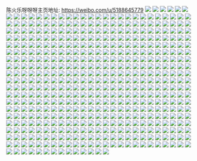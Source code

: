 陈火乐呀呀呀主页地址: https://weibo.com/u/5188645779 
![](https://wx4.sinaimg.cn/mw2000/005F91N9gy1h96mplpzukj32c0340u0z.jpg) 
![](https://wx4.sinaimg.cn/mw2000/005F91N9gy1h96mq8izw6j32c0340qv7.jpg) 
![](https://wx4.sinaimg.cn/mw2000/005F91N9gy1h96mpudr95j31uy2qex6p.jpg) 
![](https://wx4.sinaimg.cn/mw2000/005F91N9gy1h96mqd2g68j32b02w9b2a.jpg) 
![](https://wx4.sinaimg.cn/mw2000/005F91N9gy1h96mp8i4c7j32c035u4qr.jpg) 
![](https://wx4.sinaimg.cn/mw2000/005F91N9gy1h96mq42c6rj32c03407wk.jpg) 
![](https://wx4.sinaimg.cn/mw2000/005F91N9gy1h96mpsgnzuj324633nqv6.jpg) 
![](https://wx4.sinaimg.cn/mw2000/005F91N9gy1h96mq0dfoxj32c03401kz.jpg) 
![](https://wx4.sinaimg.cn/mw2000/005F91N9gy1h96mpgpcqcj32c0340x6r.jpg) 
![](https://wx4.sinaimg.cn/mw2000/005F91N9gy1h8gg0vdrh5j32c0340b2b.jpg) 
![](https://wx4.sinaimg.cn/mw2000/005F91N9gy1h8gg160c5ej324p2utx6q.jpg) 
![](https://wx4.sinaimg.cn/mw2000/005F91N9gy1h8gg0qn3ldj327m319e82.jpg) 
![](https://wx4.sinaimg.cn/mw2000/005F91N9gy1h8gg101q8vj328r30px6q.jpg) 
![](https://wx4.sinaimg.cn/mw2000/005F91N9gy1h83t6otmgcj335s35s4qt.jpg) 
![](https://wx4.sinaimg.cn/mw2000/005F91N9gy1h83t7d395uj32c0340kjp.jpg) 
![](https://wx4.sinaimg.cn/mw2000/005F91N9gy1h83t73jebuj32c03621l0.jpg) 
![](https://wx4.sinaimg.cn/mw2000/005F91N9gy1h83t68q6msj32c0340u12.jpg) 
![](https://wx4.sinaimg.cn/mw2000/005F91N9gy1h83t6vv2dcj32c0340u0y.jpg) 
![](https://wx4.sinaimg.cn/mw2000/005F91N9gy1h83t5zloemj32c0340b2b.jpg) 
![](https://wx4.sinaimg.cn/mw2000/005F91N9gy1h83t78uzyuj32c035ehdv.jpg) 
![](https://wx4.sinaimg.cn/mw2000/005F91N9gy1h83t64b5dmj32c0340u11.jpg) 
![](https://wx4.sinaimg.cn/mw2000/005F91N9gy1h83t6gyyg3j335s35sb2c.jpg) 
![](https://wx4.sinaimg.cn/mw2000/005F91N9gy1h83t7j0rhtj32c0340b2b.jpg) 
![](https://wx4.sinaimg.cn/mw2000/005F91N9gy1h83t7qbprlj32c035u4qs.jpg) 
![](https://wx4.sinaimg.cn/mw2000/005F91N9gy1h83t7xjzdlj328w2zv1kz.jpg) 
![](https://wx4.sinaimg.cn/mw2000/005F91N9gy1h71odp7g3mj32c0340qv8.jpg) 
![](https://wx4.sinaimg.cn/mw2000/005F91N9gy1h71oavo94kj31i624wb29.jpg) 
![](https://wx4.sinaimg.cn/mw2000/005F91N9gy1h71obabgbcj32c0340qv9.jpg) 
![](https://wx4.sinaimg.cn/mw2000/005F91N9gy1h71ob2zbn8j32c0340kjo.jpg) 
![](https://wx4.sinaimg.cn/mw2000/005F91N9gy1h71odsx5gjj32c0340nph.jpg) 
![](https://wx4.sinaimg.cn/mw2000/005F91N9gy1h71odviq1tj31mr2iv7wi.jpg) 
![](https://wx4.sinaimg.cn/mw2000/005F91N9gy1h6shd9n82zj323h2s94qq.jpg) 
![](https://wx4.sinaimg.cn/mw2000/005F91N9gy1h6shdgcoipj32c0340x6r.jpg) 
![](https://wx4.sinaimg.cn/mw2000/005F91N9gy1h6shd7flkqj32142p7e82.jpg) 
![](https://wx4.sinaimg.cn/mw2000/005F91N9gy1h6shfvryxuj32c03407wh.jpg) 
![](https://wx4.sinaimg.cn/mw2000/005F91N9gy1h6shdas8mtj32562rpx6p.jpg) 
![](https://wx4.sinaimg.cn/mw2000/005F91N9gy1h6shlytyoaj32c0340hdw.jpg) 
![](https://wx4.sinaimg.cn/mw2000/005F91N9gy1h6shddgq2ij32c03404qq.jpg) 
![](https://wx4.sinaimg.cn/mw2000/005F91N9gy1h6shllwnqbj32c0340kjm.jpg) 
![](https://wx4.sinaimg.cn/mw2000/005F91N9gy1h6shfu56puj32562w11ky.jpg) 
![](https://wx4.sinaimg.cn/mw2000/005F91N9gy1h6shfs8wm9j32c03407wk.jpg) 
![](https://wx4.sinaimg.cn/mw2000/005F91N9gy1h6shm478afj32c03407i5.jpg) 
![](https://wx4.sinaimg.cn/mw2000/005F91N9gy1h6lk85fksdj31uh2s2e83.jpg) 
![](https://wx4.sinaimg.cn/mw2000/005F91N9gy1h6lk81c5gvj31ws2v3b2b.jpg) 
![](https://wx4.sinaimg.cn/mw2000/005F91N9gy1h6dcpyk8g8j32012zy7f7.jpg) 
![](https://wx4.sinaimg.cn/mw2000/005F91N9gy1h6dcqooxvcj32c03401kx.jpg) 
![](https://wx4.sinaimg.cn/mw2000/005F91N9gy1h6dcqh0lx8j320d340tl7.jpg) 
![](https://wx4.sinaimg.cn/mw2000/005F91N9gy1h6dcqvts9wj32c0340b0b.jpg) 
![](https://wx4.sinaimg.cn/mw2000/005F91N9gy1h6dcq2dg2ij322o340gx6.jpg) 
![](https://wx4.sinaimg.cn/mw2000/005F91N9gy1h6dcqs3qp7j32c0340kdp.jpg) 
![](https://wx4.sinaimg.cn/mw2000/005F91N9gy1h6dcqz40c8j3211340x6q.jpg) 
![](https://wx4.sinaimg.cn/mw2000/005F91N9gy1h6dcpulyqdj32c0340tz1.jpg) 
![](https://wx4.sinaimg.cn/mw2000/005F91N9gy1h6dcq9cykij322o340195.jpg) 
![](https://wx4.sinaimg.cn/mw2000/005F91N9gy1h6dcq5x41zj32x922okjn.jpg) 
![](https://wx4.sinaimg.cn/mw2000/005F91N9gy1h6dcqcu7jcj322o340n7b.jpg) 
![](https://wx4.sinaimg.cn/mw2000/005F91N9gy1h6dcql0x9gj322o3404qs.jpg) 
![](https://wx4.sinaimg.cn/mw2000/005F91N9gy1h5rg5y9wq2j32c03404qs.jpg) 
![](https://wx4.sinaimg.cn/mw2000/005F91N9gy1h5rg6j5tgnj32c03407wi.jpg) 
![](https://wx4.sinaimg.cn/mw2000/005F91N9gy1h5rg6epallj32432x3npg.jpg) 
![](https://wx4.sinaimg.cn/mw2000/005F91N9gy1h5rg6h1003j32c0340e83.jpg) 
![](https://wx4.sinaimg.cn/mw2000/005F91N9gy1h5rg641c0jj329y35s1l1.jpg) 
![](https://wx4.sinaimg.cn/mw2000/005F91N9gy1h5rg5zzt65j30sg2494qp.jpg) 
![](https://wx4.sinaimg.cn/mw2000/005F91N9gy1h5rg5u63oej323t2yob2b.jpg) 
![](https://wx4.sinaimg.cn/mw2000/005F91N9gy1h5rg6ldwxoj32c0340kjn.jpg) 
![](https://wx4.sinaimg.cn/mw2000/005F91N9gy1h5rg6atupxj32c035m7wl.jpg) 
![](https://wx4.sinaimg.cn/mw2000/005F91N9gy1h5hpvcya08j32c0340npg.jpg) 
![](https://wx4.sinaimg.cn/mw2000/005F91N9gy1h5hptg9o3qj30sg27o4qq.jpg) 
![](https://wx4.sinaimg.cn/mw2000/005F91N9gy1h5hpufjs3cj324h2ybb2d.jpg) 
![](https://wx4.sinaimg.cn/mw2000/005F91N9gy1h5hptqzlgwj323h2skhdw.jpg) 
![](https://wx4.sinaimg.cn/mw2000/005F91N9gy1h5hpupbtyaj325330xnpf.jpg) 
![](https://wx4.sinaimg.cn/mw2000/005F91N9gy1h5hpu2bk8oj322y2xv4qt.jpg) 
![](https://wx4.sinaimg.cn/mw2000/005F91N9gy1h5hpu59po7j314p1mfkjl.jpg) 
![](https://wx4.sinaimg.cn/mw2000/005F91N9gy1h5hpv51gorj32c03401l2.jpg) 
![](https://wx4.sinaimg.cn/mw2000/005F91N9gy1h5hpt8svnjj30sg27hu0x.jpg) 
![](https://wx4.sinaimg.cn/mw2000/005F91N9gy1h5dozcn8v4j30sg35sx6p.jpg) 
![](https://wx4.sinaimg.cn/mw2000/005F91N9gy1h5doza90wrj32643401l0.jpg) 
![](https://wx4.sinaimg.cn/mw2000/005F91N9gy1h5dozg050aj31s035sx6r.jpg) 
![](https://wx4.sinaimg.cn/mw2000/005F91N9gy1h5dozwvuy8j32a0340kjn.jpg) 
![](https://wx4.sinaimg.cn/mw2000/005F91N9gy1h5doz7uzitj32c0340b2b.jpg) 
![](https://wx4.sinaimg.cn/mw2000/005F91N9gy1h5dozs8d3bj31yr3234qr.jpg) 
![](https://wx4.sinaimg.cn/mw2000/005F91N9gy1h5dozk5walj31s035shdw.jpg) 
![](https://wx4.sinaimg.cn/mw2000/005F91N9gy1h5dozuu7wsj31vj2tm4qr.jpg) 
![](https://wx4.sinaimg.cn/mw2000/005F91N9gy1h5dozo6mryj31s035s7wj.jpg) 
![](https://wx4.sinaimg.cn/mw2000/005F91N9gy1h56mmrc7e8j32c03407wj.jpg) 
![](https://wx4.sinaimg.cn/mw2000/005F91N9gy1h56mn9o3r8j32c031ukjm.jpg) 
![](https://wx4.sinaimg.cn/mw2000/005F91N9gy1h56mlx21usj32162qa7wi.jpg) 
![](https://wx4.sinaimg.cn/mw2000/005F91N9gy1h56mnhvaxnj32583407wj.jpg) 
![](https://wx4.sinaimg.cn/mw2000/005F91N9gy1h4fzjpotd3j31o02fr4qr.jpg) 
![](https://wx4.sinaimg.cn/mw2000/005F91N9gy1h4fzjzyzxxj32c02c07wj.jpg) 
![](https://wx4.sinaimg.cn/mw2000/005F91N9gy1h4fzjrhr29j31k72iz1kz.jpg) 
![](https://wx4.sinaimg.cn/mw2000/005F91N9gy1h4fzjsv810j31lf2gv1kz.jpg) 
![](https://wx4.sinaimg.cn/mw2000/005F91N9gy1h4ac7izq7yj31zp2yo1kz.jpg) 
![](https://wx4.sinaimg.cn/mw2000/005F91N9gy1h4ac7cgjcwj31us2zm1kz.jpg) 
![](https://wx4.sinaimg.cn/mw2000/005F91N9gy1h440ptrfc8j32c0340hdu.jpg) 
![](https://wx4.sinaimg.cn/mw2000/005F91N9gy1h440prarl2j32c0340u0y.jpg) 
![](https://wx4.sinaimg.cn/mw2000/005F91N9gy1h440pysa0fj32c0340b2a.jpg) 
![](https://wx4.sinaimg.cn/mw2000/005F91N9gy1h440pvn3j2j32c0340hdu.jpg) 
![](https://wx4.sinaimg.cn/mw2000/005F91N9gy1h3rtixcqy2j32c0340npe.jpg) 
![](https://wx4.sinaimg.cn/mw2000/005F91N9gy1h3sif3tjm5j32ag340x6r.jpg) 
![](https://wx4.sinaimg.cn/mw2000/005F91N9gy1h3sif7g9nqj328729aqv5.jpg) 
![](https://wx4.sinaimg.cn/mw2000/005F91N9gy1h3sifqpuzsj32c03407wj.jpg) 
![](https://wx4.sinaimg.cn/mw2000/005F91N9gy1h3sieokwqij32c03404qr.jpg) 
![](https://wx4.sinaimg.cn/mw2000/005F91N9gy1h3sig0g8a3j32c03404qq.jpg) 
![](https://wx4.sinaimg.cn/mw2000/005F91N9gy1h3sig7h7rsj32c0340e82.jpg) 
![](https://wx4.sinaimg.cn/mw2000/005F91N9gy1h3rtf0mabmj32a3340b2c.jpg) 
![](https://wx4.sinaimg.cn/mw2000/005F91N9gy1h3rthzj754j32c0340u0y.jpg) 
![](https://wx4.sinaimg.cn/mw2000/005F91N9gy1h3966tl9rqj32bb340npf.jpg) 
![](https://wx4.sinaimg.cn/mw2000/005F91N9gy1h3966m9jfwj32c0352npf.jpg) 
![](https://wx4.sinaimg.cn/mw2000/005F91N9gy1h3966ikb52j322w31ox6r.jpg) 
![](https://wx4.sinaimg.cn/mw2000/005F91N9gy1h3966ykxyrj32c0340kjp.jpg) 
![](https://wx4.sinaimg.cn/mw2000/005F91N9gy1h3966phmggj322m2vd4qr.jpg) 
![](https://wx4.sinaimg.cn/mw2000/005F91N9gy1h39672kg60j31rb2g5u0z.jpg) 
![](https://wx4.sinaimg.cn/mw2000/005F91N9ly1h2f6v6lc8ij30yi0qr77d.jpg) 
![](https://wx4.sinaimg.cn/mw2000/005F91N9ly1h2f6v6zolej30yi0t4n0p.jpg) 
![](https://wx4.sinaimg.cn/mw2000/005F91N9ly1h2f6v6ajtzj32c03401ky.jpg) 
![](https://wx4.sinaimg.cn/mw2000/005F91N9ly1h2f6v7y2lgj32c0340npe.jpg) 
![](https://wx4.sinaimg.cn/mw2000/005F91N9ly1h248esx6jxj31sc2ds4qq.jpg) 
![](https://wx4.sinaimg.cn/mw2000/005F91N9ly1h248er9h3oj30sg16o1ar.jpg) 
![](https://wx4.sinaimg.cn/mw2000/005F91N9ly1h248etuadcj31sc2dse82.jpg) 
![](https://wx4.sinaimg.cn/mw2000/005F91N9ly1h248erzlb0j31sc2ds4qq.jpg) 
![](https://wx4.sinaimg.cn/mw2000/005F91N9ly1h1qurpfd0lj30yi1fhdob.jpg) 
![](https://wx4.sinaimg.cn/mw2000/005F91N9ly1h1qurqbnedj30yh1fbdo2.jpg) 
![](https://wx4.sinaimg.cn/mw2000/005F91N9ly1h1qurq21lwj30yi1fagtt.jpg) 
![](https://wx4.sinaimg.cn/mw2000/005F91N9ly1h1qurppmxcj30yh1fgdo7.jpg) 
![](https://wx4.sinaimg.cn/mw2000/005F91N9ly1h18748dxs0j32c0340x6q.jpg) 
![](https://wx4.sinaimg.cn/mw2000/005F91N9ly1h18746z6rkj32a2340u0y.jpg) 
![](https://wx4.sinaimg.cn/mw2000/005F91N9ly1h18749azbcj31y12q47wi.jpg) 
![](https://wx4.sinaimg.cn/mw2000/005F91N9ly1h18745f3nnj32c0340qv8.jpg) 
![](https://wx4.sinaimg.cn/mw2000/005F91N9ly1h12m2b270lj32c0340e83.jpg) 
![](https://wx4.sinaimg.cn/mw2000/005F91N9ly1h12m2coimyj32c0340npf.jpg) 
![](https://wx4.sinaimg.cn/mw2000/005F91N9ly1h0zoxxhwwtj31lw28nqv5.jpg) 
![](https://wx4.sinaimg.cn/mw2000/005F91N9ly1h0zoxt9309j31kb28whdt.jpg) 
![](https://wx4.sinaimg.cn/mw2000/005F91N9ly1h0zoxuqn2xj328k2yikjm.jpg) 
![](https://wx4.sinaimg.cn/mw2000/005F91N9ly1h0zoxwqnmuj32c0340hdu.jpg) 
![](https://wx4.sinaimg.cn/mw2000/005F91N9ly1h0tc8b5u3fj32c0340npe.jpg) 
![](https://wx4.sinaimg.cn/mw2000/005F91N9ly1h0tc8dm8qvj32c02tj1ky.jpg) 
![](https://wx4.sinaimg.cn/mw2000/005F91N9ly1h0tc8cfdc6j32c0340kjm.jpg) 
![](https://wx4.sinaimg.cn/mw2000/005F91N9ly1h0tc8eszv6j323z2zg7wj.jpg) 
![](https://wx4.sinaimg.cn/mw2000/005F91N9ly1h0lb2nu7oij323m25be82.jpg) 
![](https://wx4.sinaimg.cn/mw2000/005F91N9ly1h0lb2mr84nj31zm25z7wi.jpg) 
![](https://wx4.sinaimg.cn/mw2000/005F91N9ly1h0lb2q0gdoj31tm1u8hdt.jpg) 
![](https://wx4.sinaimg.cn/mw2000/005F91N9ly1h0lb2l8as0j31tu1uvkjl.jpg) 
![](https://wx4.sinaimg.cn/mw2000/005F91N9ly1h0lb2jrc8vj320c265u0x.jpg) 
![](https://wx4.sinaimg.cn/mw2000/005F91N9ly1h0lb2ozpkdj322425kb2a.jpg) 
![](https://wx4.sinaimg.cn/mw2000/005F91N9ly1h0av9igmikj31ph2w5e82.jpg) 
![](https://wx4.sinaimg.cn/mw2000/005F91N9ly1h0av9pxs67j325j33zx6q.jpg) 
![](https://wx4.sinaimg.cn/mw2000/005F91N9ly1h0av9hfw0nj31lb2toqv6.jpg) 
![](https://wx4.sinaimg.cn/mw2000/005F91N9ly1h0av9sma7tj32c03407wi.jpg) 
![](https://wx4.sinaimg.cn/mw2000/005F91N9ly1h0av9m53o2j326a33zu0y.jpg) 
![](https://wx4.sinaimg.cn/mw2000/005F91N9ly1h0av9r3tutj32c0340x6p.jpg) 
![](https://wx4.sinaimg.cn/mw2000/005F91N9ly1h0av9ytmjpj328i30wnpi.jpg) 
![](https://wx4.sinaimg.cn/mw2000/005F91N9ly1h0ava5hhcmj31xy2vtb2d.jpg) 
![](https://wx4.sinaimg.cn/mw2000/005F91N9ly1h0ava0g8v8j32c02c0b2a.jpg) 
![](https://wx4.sinaimg.cn/mw2000/005F91N9ly1h07fe1jbg6j32c0340hdy.jpg) 
![](https://wx4.sinaimg.cn/mw2000/005F91N9ly1h07fe31zslj326332o1kz.jpg) 
![](https://wx4.sinaimg.cn/mw2000/005F91N9ly1h07fdq5p96j325e2w2e85.jpg) 
![](https://wx4.sinaimg.cn/mw2000/005F91N9ly1h07fegj49vj32c0340hdx.jpg) 
![](https://wx4.sinaimg.cn/mw2000/005F91N9ly1h07fdv62v9j31xa2kju10.jpg) 
![](https://wx4.sinaimg.cn/mw2000/005F91N9ly1h07fe9sgutj32b83404qt.jpg) 
![](https://wx4.sinaimg.cn/mw2000/005F91N9ly1h07fepl4luj32c032u1l3.jpg) 
![](https://wx4.sinaimg.cn/mw2000/005F91N9ly1h07fej2diwj31sc2g4x6q.jpg) 
![](https://wx4.sinaimg.cn/mw2000/005F91N9ly1h07fe4fvanj30wu1dcb29.jpg) 
![](https://wx4.sinaimg.cn/mw2000/005F91N9ly1h00jlcrr90j31ms2b5e83.jpg) 
![](https://wx4.sinaimg.cn/mw2000/005F91N9ly1h00jlhnfrmj326e2raqv6.jpg) 
![](https://wx4.sinaimg.cn/mw2000/005F91N9ly1h00jlk7mfyj31zn2ra1kz.jpg) 
![](https://wx4.sinaimg.cn/mw2000/005F91N9ly1h00jlmngvfj30qo1vogxo.jpg) 
![](https://wx4.sinaimg.cn/mw2000/005F91N9ly1gzr8ahibhaj3285340qv8.jpg) 
![](https://wx4.sinaimg.cn/mw2000/005F91N9ly1gzr8anyp3tj327d33zhdy.jpg) 
![](https://wx4.sinaimg.cn/mw2000/005F91N9ly1gzr8aecl5yj32c0340e84.jpg) 
![](https://wx4.sinaimg.cn/mw2000/005F91N9ly1gzr8ak3v7vj32c0340b2c.jpg) 
![](https://wx4.sinaimg.cn/mw2000/005F91N9gy1gz8q7d8uqfj327a33zx6r.jpg) 
![](https://wx4.sinaimg.cn/mw2000/005F91N9gy1gz8q7mla5jj31wu2tmkjn.jpg) 
![](https://wx4.sinaimg.cn/mw2000/005F91N9gy1gz8q7fsitqj31kd2az4qq.jpg) 
![](https://wx4.sinaimg.cn/mw2000/005F91N9gy1gz8q7i5uudj31tt2rab2b.jpg) 
![](https://wx4.sinaimg.cn/mw2000/005F91N9gy1gz8q7p93bbj320b2sahdv.jpg) 
![](https://wx4.sinaimg.cn/mw2000/005F91N9gy1gz8q7kh7szj31v32ob4qr.jpg) 
![](https://wx4.sinaimg.cn/mw2000/005F91N9gy1gz43bawikwj33402c0b2a.jpg) 
![](https://wx4.sinaimg.cn/mw2000/005F91N9gy1gz43bcvlkpj33402c0b2a.jpg) 
![](https://wx4.sinaimg.cn/mw2000/005F91N9gy1gz43b9vbsej33402c07wi.jpg) 
![](https://wx4.sinaimg.cn/mw2000/005F91N9gy1gyzkmf3nbuj326p2vwu0z.jpg) 
![](https://wx4.sinaimg.cn/mw2000/005F91N9gy1gyzkmshn4gj324g2y57wk.jpg) 
![](https://wx4.sinaimg.cn/mw2000/005F91N9gy1gyzkmb9nwlj323d2rsnpf.jpg) 
![](https://wx4.sinaimg.cn/mw2000/005F91N9gy1gyzkml71dpj32442whu0z.jpg) 
![](https://wx4.sinaimg.cn/mw2000/005F91N9gy1gyzkmd2ttvj32482o3e83.jpg) 
![](https://wx4.sinaimg.cn/mw2000/005F91N9gy1gyzkmoo1dxj325u2u6x6r.jpg) 
![](https://wx4.sinaimg.cn/mw2000/005F91N9gy1gyzkmi59zrj329p2z2b2c.jpg) 
![](https://wx4.sinaimg.cn/mw2000/005F91N9gy1gyzkmxfo09j32512waqv7.jpg) 
![](https://wx4.sinaimg.cn/mw2000/005F91N9gy1gyvuiv2fq8j32c0340kjm.jpg) 
![](https://wx4.sinaimg.cn/mw2000/005F91N9gy1gyvuiyad9oj32au33z4qr.jpg) 
![](https://wx4.sinaimg.cn/mw2000/005F91N9gy1gyvuj49m33j32c0340u0z.jpg) 
![](https://wx4.sinaimg.cn/mw2000/005F91N9gy1gyvuj15nl8j32c0340x6r.jpg) 
![](https://wx4.sinaimg.cn/mw2000/005F91N9gy1gysgdysy3xj32c03401ky.jpg) 
![](https://wx4.sinaimg.cn/mw2000/005F91N9gy1gysge0vzsqj32c03401ky.jpg) 
![](https://wx4.sinaimg.cn/mw2000/005F91N9gy1gysgdzwtyij326t340x6p.jpg) 
![](https://wx4.sinaimg.cn/mw2000/005F91N9gy1gyqsua2j8wj32c03407wo.jpg) 
![](https://wx4.sinaimg.cn/mw2000/005F91N9gy1gyqsuomle8j32c0340qvb.jpg) 
![](https://wx4.sinaimg.cn/mw2000/005F91N9gy1gyqsujn08xj32c03404qv.jpg) 
![](https://wx4.sinaimg.cn/mw2000/005F91N9gy1gyqsusr4u3j32c0340u11.jpg) 
![](https://wx4.sinaimg.cn/mw2000/005F91N9gy1gyqstz86v0j32c0340npk.jpg) 
![](https://wx4.sinaimg.cn/mw2000/005F91N9gy1gyqsue7bpwj32c0340u12.jpg) 
![](https://wx4.sinaimg.cn/mw2000/005F91N9gy1gyqsu4ow91j32c0340b2e.jpg) 
![](https://wx4.sinaimg.cn/mw2000/005F91N9gy1gyqsux7sjfj32c0340u12.jpg) 
![](https://wx4.sinaimg.cn/mw2000/005F91N9gy1gyqsv3bebij32c0340x6r.jpg) 
![](https://wx4.sinaimg.cn/mw2000/005F91N9ly1gyouhzi2cuj32c0340x6q.jpg) 
![](https://wx4.sinaimg.cn/mw2000/005F91N9ly1gyouhx2cr6j33402c0x6q.jpg) 
![](https://wx4.sinaimg.cn/mw2000/005F91N9ly1gyoui1mpmqj32c0340kjm.jpg) 
![](https://wx4.sinaimg.cn/mw2000/005F91N9ly1gyi92cnqb3j32c02c07wi.jpg) 
![](https://wx4.sinaimg.cn/mw2000/005F91N9ly1gyi92atc40j32c0340npf.jpg) 
![](https://wx4.sinaimg.cn/mw2000/005F91N9ly1gyi92h36ejj32c0340kjm.jpg) 
![](https://wx4.sinaimg.cn/mw2000/005F91N9ly1gyi92ebu5nj32c03401ky.jpg) 
![](https://wx4.sinaimg.cn/mw2000/005F91N9ly1gycao3j7gbj32c0340hdw.jpg) 
![](https://wx4.sinaimg.cn/mw2000/005F91N9ly1gycansob8jj329f340hdv.jpg) 
![](https://wx4.sinaimg.cn/mw2000/005F91N9ly1gycao1afkmj32c0340hdx.jpg) 
![](https://wx4.sinaimg.cn/mw2000/005F91N9ly1gycanv8374j32c0340u10.jpg) 
![](https://wx4.sinaimg.cn/mw2000/005F91N9ly1gycanocmvtj335s35se87.jpg) 
![](https://wx4.sinaimg.cn/mw2000/005F91N9ly1gycao6k0uhj327i31dkjo.jpg) 
![](https://wx4.sinaimg.cn/mw2000/005F91N9ly1gycaoddt5qj32c03401l1.jpg) 
![](https://wx4.sinaimg.cn/mw2000/005F91N9ly1gycankspvoj32ad2zihdv.jpg) 
![](https://wx4.sinaimg.cn/mw2000/005F91N9ly1gycanyg0cuj321231eqv9.jpg) 
![](https://wx4.sinaimg.cn/mw2000/005F91N9ly1gycaob33igj31z32lrhdw.jpg) 
![](https://wx4.sinaimg.cn/mw2000/005F91N9ly1gycao8s85sj326a33ye84.jpg) 
![](https://wx4.sinaimg.cn/mw2000/005F91N9ly1gy1xu7yq31j31611kr7wh.jpg) 
![](https://wx4.sinaimg.cn/mw2000/005F91N9ly1gy1xu50ti5j31691km4qp.jpg) 
![](https://wx4.sinaimg.cn/mw2000/005F91N9ly1gy1xu7jnfkj31681kob29.jpg) 
![](https://wx4.sinaimg.cn/mw2000/005F91N9ly1gy1xtzgvqyj31661kb7wh.jpg) 
![](https://wx4.sinaimg.cn/mw2000/005F91N9ly1gy09uqjnj2j32c0340b2c.jpg) 
![](https://wx4.sinaimg.cn/mw2000/005F91N9ly1gy09unhif6j32c03407wj.jpg) 
![](https://wx4.sinaimg.cn/mw2000/005F91N9ly1gy09vd1n9fj32c0340u0z.jpg) 
![](https://wx4.sinaimg.cn/mw2000/005F91N9ly1gy09vo00uyj32582yrqv8.jpg) 
![](https://wx4.sinaimg.cn/mw2000/005F91N9ly1gy09ujy8tvj32c0340hdv.jpg) 
![](https://wx4.sinaimg.cn/mw2000/005F91N9ly1gy09vqxy6jj32c032ue83.jpg) 
![](https://wx4.sinaimg.cn/mw2000/005F91N9ly1gy09vkq7ayj31qy2bx7wj.jpg) 
![](https://wx4.sinaimg.cn/mw2000/005F91N9ly1gy09via9ymj32c0340kjp.jpg) 
![](https://wx4.sinaimg.cn/mw2000/005F91N9ly1gy09uldvuxj32tc240qv6.jpg) 
![](https://wx4.sinaimg.cn/mw2000/005F91N9ly1gxp9o8dzq9j31sc2ds4qr.jpg) 
![](https://wx4.sinaimg.cn/mw2000/005F91N9ly1gxp9ofcfw2j31sc2ds7wj.jpg) 
![](https://wx4.sinaimg.cn/mw2000/005F91N9ly1gxp9ovsb9wj31sc2b0qv7.jpg) 
![](https://wx4.sinaimg.cn/mw2000/005F91N9ly1gxp9tg4rylj31sc2ds1l0.jpg) 
![](https://wx4.sinaimg.cn/mw2000/005F91N9ly1gxp9tkpnljj335s35skjs.jpg) 
![](https://wx4.sinaimg.cn/mw2000/005F91N9ly1gxp9qu2nulj31sc2dskjm.jpg) 
![](https://wx4.sinaimg.cn/mw2000/005F91N9ly1gxp9qnwmiyj31sc2dsx6q.jpg) 
![](https://wx4.sinaimg.cn/mw2000/005F91N9ly1gxp9tnarqij31s035s7wk.jpg) 
![](https://wx4.sinaimg.cn/mw2000/005F91N9ly1gxp9tqo9m4j31sc2dsnpf.jpg) 
![](https://wx4.sinaimg.cn/mw2000/005F91N9ly1gxfy7rjcccj32c0340npe.jpg) 
![](https://wx4.sinaimg.cn/mw2000/005F91N9ly1gxfy7j288dj32c03264qv.jpg) 
![](https://wx4.sinaimg.cn/mw2000/005F91N9ly1gxfy7qokk5j32c0340npe.jpg) 
![](https://wx4.sinaimg.cn/mw2000/005F91N9ly1gxfy7nr6c4j320d2sd4qu.jpg) 
![](https://wx4.sinaimg.cn/mw2000/005F91N9ly1gxfy7pdvlwj32c0340kjm.jpg) 
![](https://wx4.sinaimg.cn/mw2000/005F91N9ly1gxfy7gicmhj32852s0e85.jpg) 
![](https://wx4.sinaimg.cn/mw2000/005F91N9ly1gxfy7vvhnhj32c0340qv5.jpg) 
![](https://wx4.sinaimg.cn/mw2000/005F91N9ly1gxfy7yhjy0j31qh2lsb2d.jpg) 
![](https://wx4.sinaimg.cn/mw2000/005F91N9ly1gxfy7tz2vrj32c03401ky.jpg) 
![](https://wx4.sinaimg.cn/mw2000/005F91N9ly1gxewfigmlmj32c03401kz.jpg) 
![](https://wx4.sinaimg.cn/mw2000/005F91N9ly1gxewgchjraj32c0340qv8.jpg) 
![](https://wx4.sinaimg.cn/mw2000/005F91N9ly1gxewfkk3p8j32c03404qs.jpg) 
![](https://wx4.sinaimg.cn/mw2000/005F91N9ly1gxewgatoogj32c03407wk.jpg) 
![](https://wx4.sinaimg.cn/mw2000/005F91N9ly1gxewfoosp2j32c03404qs.jpg) 
![](https://wx4.sinaimg.cn/mw2000/005F91N9ly1gxewf3q4ynj32c03401l1.jpg) 
![](https://wx4.sinaimg.cn/mw2000/005F91N9ly1gxasuo8v7ij32c0340npg.jpg) 
![](https://wx4.sinaimg.cn/mw2000/005F91N9ly1gx7y7rjvfjj31tb2jxe84.jpg) 
![](https://wx4.sinaimg.cn/mw2000/005F91N9ly1gx7y7w0ud5j324u31r1l4.jpg) 
![](https://wx4.sinaimg.cn/mw2000/005F91N9ly1gx7y7tm09gj31x82qce86.jpg) 
![](https://wx4.sinaimg.cn/mw2000/005F91N9ly1gx7y7py4atj31ke2621kz.jpg) 
![](https://wx4.sinaimg.cn/mw2000/005F91N9ly1gwymk7cyxfj32c034mqv7.jpg) 
![](https://wx4.sinaimg.cn/mw2000/005F91N9ly1gwymk2sjj7j32c0340npj.jpg) 
![](https://wx4.sinaimg.cn/mw2000/005F91N9ly1gwymkedri2j32c0340npf.jpg) 
![](https://wx4.sinaimg.cn/mw2000/005F91N9ly1gwymkxncvzj31zu2v5qv6.jpg) 
![](https://wx4.sinaimg.cn/mw2000/005F91N9ly1gwymkjd4ojj329832lkjn.jpg) 
![](https://wx4.sinaimg.cn/mw2000/005F91N9ly1gwyml0nwefj328z28zqv6.jpg) 
![](https://wx4.sinaimg.cn/mw2000/005F91N9ly1gwo7wzujc6j31sc2dse83.jpg) 
![](https://wx4.sinaimg.cn/mw2000/005F91N9ly1gwo7wh9nboj31pb2dru0z.jpg) 
![](https://wx4.sinaimg.cn/mw2000/005F91N9ly1gwo7wlts5wj31sc2dsu0z.jpg) 
![](https://wx4.sinaimg.cn/mw2000/005F91N9ly1gwo7x44e85j31sc2dsu0y.jpg) 
![](https://wx4.sinaimg.cn/mw2000/005F91N9ly1gwo7x6zmenj31sc2dskjm.jpg) 
![](https://wx4.sinaimg.cn/mw2000/005F91N9ly1gwo7wwgn8aj31sc2ds1l0.jpg) 
![](https://wx4.sinaimg.cn/mw2000/005F91N9ly1gw52s51me7j30u0140n45.jpg) 
![](https://wx4.sinaimg.cn/mw2000/005F91N9ly1gw52s6b2zvj30u0140qbg.jpg) 
![](https://wx4.sinaimg.cn/mw2000/005F91N9ly1gw52s4apjpj31sc2ds7wi.jpg) 
![](https://wx4.sinaimg.cn/mw2000/005F91N9ly1gw2eocav3hj32c0340u10.jpg) 
![](https://wx4.sinaimg.cn/mw2000/005F91N9ly1gw2eoev0ojj31sc2dsnpd.jpg) 
![](https://wx4.sinaimg.cn/mw2000/005F91N9ly1gw2eo62yv3j32c0340b2d.jpg) 
![](https://wx4.sinaimg.cn/mw2000/005F91N9ly1gw2eo38inuj31sc2dshdu.jpg) 
![](https://wx4.sinaimg.cn/mw2000/005F91N9ly1gw2eo25xmij31sc2dshdv.jpg) 
![](https://wx4.sinaimg.cn/mw2000/005F91N9ly1gw2eofxundj31sc2dskjm.jpg) 
![](https://wx4.sinaimg.cn/mw2000/005F91N9ly1gw2eods7fqj32c02zq4qs.jpg) 
![](https://wx4.sinaimg.cn/mw2000/005F91N9ly1gw2eohrlw0j31sc2ds4qq.jpg) 
![](https://wx4.sinaimg.cn/mw2000/005F91N9ly1gw2eoiq429j31sc2dsnpe.jpg) 
![](https://wx4.sinaimg.cn/mw2000/005F91N9ly1gw2eoh3rjkj31sc2dshdu.jpg) 
![](https://wx4.sinaimg.cn/mw2000/005F91N9ly1gw2eokcd6uj31sc2dsqv6.jpg) 
![](https://wx4.sinaimg.cn/mw2000/005F91N9ly1gve11x5dz3j61uy2ne4qr02.jpg) 
![](https://wx4.sinaimg.cn/mw2000/005F91N9ly1gve11yu58wj6299294kjn02.jpg) 
![](https://wx4.sinaimg.cn/mw2000/005F91N9ly1gve11u5locj625e2r21kz02.jpg) 
![](https://wx4.sinaimg.cn/mw2000/005F91N9ly1gvdk8wxwbij6340340e8702.jpg) 
![](https://wx4.sinaimg.cn/mw2000/005F91N9ly1gvbpuwnuoaj62c0340e8102.jpg) 
![](https://wx4.sinaimg.cn/mw2000/005F91N9ly1gvbpuvhh07j62c03407wh02.jpg) 
![](https://wx4.sinaimg.cn/mw2000/005F91N9ly1gvbpuxhd4zj62c03407wh02.jpg) 
![](https://wx4.sinaimg.cn/mw2000/005F91N9ly1gv1bpuv4wnj62c0340u0z02.jpg) 
![](https://wx4.sinaimg.cn/mw2000/005F91N9ly1gv1bpnz34cj62c03401l002.jpg) 
![](https://wx4.sinaimg.cn/mw2000/005F91N9ly1guyfe10g95j62c02c0b2b02.jpg) 
![](https://wx4.sinaimg.cn/mw2000/005F91N9ly1gubhpnfyfqj61nq4nvx6r02.jpg) 
![](https://wx4.sinaimg.cn/mw2000/005F91N9ly1gubhpoi82rj61dx5ktx6r02.jpg) 
![](https://wx4.sinaimg.cn/mw2000/005F91N9ly1gubhpu8t6jj62c0340npg02.jpg) 
![](https://wx4.sinaimg.cn/mw2000/005F91N9ly1gubhpqu8llj61c95rr4qs02.jpg) 
![](https://wx4.sinaimg.cn/mw2000/005F91N9ly1gubhpps3n5j61d55o0kjn02.jpg) 
![](https://wx4.sinaimg.cn/mw2000/005F91N9ly1gubhple716j61pc4jg4qr02.jpg) 
![](https://wx4.sinaimg.cn/mw2000/005F91N9ly1gubhqh6llvj62c0340u1002.jpg) 
![](https://wx4.sinaimg.cn/mw2000/005F91N9ly1gubhprmhp6j63402byqv602.jpg) 
![](https://wx4.sinaimg.cn/mw2000/005F91N9ly1gubhpmf2n4j61y33z2qv702.jpg) 
![](https://wx4.sinaimg.cn/mw2000/005F91N9ly1gubhqfxoo5j61e35k7qv702.jpg) 
![](https://wx4.sinaimg.cn/mw2000/005F91N9ly1gubhqeu172j62be3407wk02.jpg) 
![](https://wx4.sinaimg.cn/mw2000/005F91N9gy1gts8y5lvm3j31o02801ky.jpg) 
![](https://wx4.sinaimg.cn/mw2000/005F91N9gy1gts8y8i31dj31o02801ky.jpg) 
![](https://wx4.sinaimg.cn/mw2000/005F91N9gy1gts8y788chj31o0280b2a.jpg) 
![](https://wx4.sinaimg.cn/mw2000/005F91N9ly1gtht8u0bqoj30yi12njwi.jpg) 
![](https://wx4.sinaimg.cn/mw2000/005F91N9ly1gtht8tovoqj30yh14ljwk.jpg) 
![](https://wx4.sinaimg.cn/mw2000/005F91N9ly1gtht8udl54j30yi11k0y6.jpg) 
![](https://wx4.sinaimg.cn/mw2000/005F91N9ly1gtht8upv34j30yi1ksn3q.jpg) 
![](https://wx4.sinaimg.cn/mw2000/005F91N9ly1gtht8tedzfj30yh0ydqap.jpg) 
![](https://wx4.sinaimg.cn/mw2000/005F91N9ly1gtht8v5cptj30yi1ohn4b.jpg) 
![](https://wx4.sinaimg.cn/mw2000/005F91N9ly1gsvuu6qwgwj30u00u03zg.jpg) 
![](https://wx4.sinaimg.cn/mw2000/005F91N9ly1gsrv7t68hjj322o0yi4qq.jpg) 
![](https://wx4.sinaimg.cn/mw2000/005F91N9ly1gsrv7tpoiyj30mn0mn3zu.jpg) 
![](https://wx4.sinaimg.cn/mw2000/005F91N9ly1gsnsbgz04vj30yi1oyqkt.jpg) 
![](https://wx4.sinaimg.cn/mw2000/005F91N9ly1gsnsccfl2nj31o02yo4qq.jpg) 
![](https://wx4.sinaimg.cn/mw2000/005F91N9ly1gsnsbfe91vj31o02yoe82.jpg) 
![](https://wx4.sinaimg.cn/mw2000/005F91N9ly1gslyw4gad4j30yi22otqt.jpg) 
![](https://wx4.sinaimg.cn/mw2000/005F91N9ly1gslyw4uqwgj30yi22o41f.jpg) 
![](https://wx4.sinaimg.cn/mw2000/005F91N9ly1gs2xascpo9j31o02801ky.jpg) 
![](https://wx4.sinaimg.cn/mw2000/005F91N9ly1gs2xapy6f0j31o02804qq.jpg) 
![](https://wx4.sinaimg.cn/mw2000/005F91N9ly1grtlzo79ocj33402c0kk0.jpg) 
![](https://wx4.sinaimg.cn/mw2000/005F91N9ly1grtlzvfrelj32c0340kjy.jpg) 
![](https://wx4.sinaimg.cn/mw2000/005F91N9ly1grtm0ggmbdj32c0340kjz.jpg) 
![](https://wx4.sinaimg.cn/mw2000/005F91N9ly1grtlzrpemcj32c03404r3.jpg) 
![](https://wx4.sinaimg.cn/mw2000/005F91N9ly1grtm0c6dnrj32c03404r2.jpg) 
![](https://wx4.sinaimg.cn/mw2000/005F91N9ly1grtm07lezuj32c0340npq.jpg) 
![](https://wx4.sinaimg.cn/mw2000/005F91N9ly1grtm0lqpt7j32c0340npt.jpg) 
![](https://wx4.sinaimg.cn/mw2000/005F91N9ly1grtm03dxvcj31xa2ryb2h.jpg) 
![](https://wx4.sinaimg.cn/mw2000/005F91N9ly1grtm01eg8kj32c0340b2n.jpg) 
![](https://wx4.sinaimg.cn/mw2000/005F91N9ly1grl9xp1v5kj32gm33z7wo.jpg) 
![](https://wx4.sinaimg.cn/mw2000/005F91N9ly1grl9y0hegsj3340340b2n.jpg) 
![](https://wx4.sinaimg.cn/mw2000/005F91N9ly1grl9y2uj6yj32c02c0b2a.jpg) 
![](https://wx4.sinaimg.cn/mw2000/005F91N9ly1grl9xuodckj32gn340b2i.jpg) 
![](https://wx4.sinaimg.cn/mw2000/005F91N9ly1grc98nx20oj318c0phjvi.jpg) 
![](https://wx4.sinaimg.cn/mw2000/005F91N9ly1grc9a95t7jj322o0yi4qs.jpg) 
![](https://wx4.sinaimg.cn/mw2000/005F91N9ly1grc9a6vr3jj322o0yi7wn.jpg) 
![](https://wx4.sinaimg.cn/mw2000/005F91N9ly1grc98mkg6tj322o0yib2c.jpg) 
![](https://wx4.sinaimg.cn/mw2000/005F91N9ly1grc9agtrkqj322o0yiu11.jpg) 
![](https://wx4.sinaimg.cn/mw2000/005F91N9ly1grc9ad3240j322o0yinpk.jpg) 
![](https://wx4.sinaimg.cn/mw2000/005F91N9ly1gr5g86l9clj32c0340u0z.jpg) 
![](https://wx4.sinaimg.cn/mw2000/005F91N9ly1gqvwgqqtcpj333z2c04r4.jpg) 
![](https://wx4.sinaimg.cn/mw2000/005F91N9ly1gqv7osxnljj332i25k7wj.jpg) 
![](https://wx4.sinaimg.cn/mw2000/005F91N9ly1gqp4yn4wt1j322o340kjv.jpg) 
![](https://wx4.sinaimg.cn/mw2000/005F91N9ly1gqp4yrvx9kj31zq3407wq.jpg) 
![](https://wx4.sinaimg.cn/mw2000/005F91N9ly1gqp4yx43rcj322o340b2i.jpg) 
![](https://wx4.sinaimg.cn/mw2000/005F91N9ly1gqp4yg4mh0j31yu340qv6.jpg) 
![](https://wx4.sinaimg.cn/mw2000/005F91N9ly1gqp4y8q83wj322o340qvf.jpg) 
![](https://wx4.sinaimg.cn/mw2000/005F91N9ly1gqp4ydbxrwj322d35s4r0.jpg) 
![](https://wx4.sinaimg.cn/mw2000/005F91N9ly1gqp4z4041wj322n340kjm.jpg) 
![](https://wx4.sinaimg.cn/mw2000/005F91N9ly1gqp4zdlnelj31yt31lu17.jpg) 
![](https://wx4.sinaimg.cn/mw2000/005F91N9ly1gqp4z6i3szj322n340kjm.jpg) 
![](https://wx4.sinaimg.cn/mw2000/005F91N9ly1gqp4z1ru1oj334026m4r1.jpg) 
![](https://wx4.sinaimg.cn/mw2000/005F91N9ly1gqp4y488d1j322o340npn.jpg) 
![](https://wx4.sinaimg.cn/mw2000/005F91N9ly1gqp4ziye3jj322o3404qz.jpg) 
![](https://wx4.sinaimg.cn/mw2000/005F91N9ly1gqa4q76ymcj32c03404r3.jpg) 
![](https://wx4.sinaimg.cn/mw2000/005F91N9ly1gqa4qc4q00j31o0280npe.jpg) 
![](https://wx4.sinaimg.cn/mw2000/005F91N9ly1gqa4qajhqfj32c03401l8.jpg) 
![](https://wx4.sinaimg.cn/mw2000/005F91N9ly1gqa4qef8o9j31tu2ywb2c.jpg) 
![](https://wx4.sinaimg.cn/mw2000/005F91N9ly1gqa4qis2puj32c0340b2s.jpg) 
![](https://wx4.sinaimg.cn/mw2000/005F91N9ly1gqa4qd4s82j32072p2hdv.jpg) 
![](https://wx4.sinaimg.cn/mw2000/005F91N9ly1gq0ums5p1hj3340340x78.jpg) 
![](https://wx4.sinaimg.cn/mw2000/005F91N9ly1gq0umo9wvyj32c02by4qz.jpg) 
![](https://wx4.sinaimg.cn/mw2000/005F91N9ly1gq0umzqksbj32c02by1l7.jpg) 
![](https://wx4.sinaimg.cn/mw2000/005F91N9ly1gq0umwvo5oj32c02c0e8c.jpg) 
![](https://wx4.sinaimg.cn/mw2000/005F91N9ly1gpzrofktphj31j720nqv9.jpg) 
![](https://wx4.sinaimg.cn/mw2000/005F91N9ly1gpzrojuevvj325o33znpn.jpg) 
![](https://wx4.sinaimg.cn/mw2000/005F91N9ly1gpzrohms97j325p2vl1l8.jpg) 
![](https://wx4.sinaimg.cn/mw2000/005F91N9ly1gpzroxz7n2j32c0340b2i.jpg) 
![](https://wx4.sinaimg.cn/mw2000/005F91N9ly1gpzrobom82j31jd27hb2g.jpg) 
![](https://wx4.sinaimg.cn/mw2000/005F91N9ly1gpzromg2o7j32a730px70.jpg) 
![](https://wx4.sinaimg.cn/mw2000/005F91N9ly1gpzrow01q4j327530ahe4.jpg) 
![](https://wx4.sinaimg.cn/mw2000/005F91N9ly1gpzrot9spcj31yd2uj4qy.jpg) 
![](https://wx4.sinaimg.cn/mw2000/005F91N9ly1gpzrozuip1j32c03404qs.jpg) 
![](https://wx4.sinaimg.cn/mw2000/005F91N9ly1gpzroealgvj31rd2kd7wm.jpg) 
![](https://wx4.sinaimg.cn/mw2000/005F91N9ly1gpzrp1rlr2j327n2y7x6x.jpg) 
![](https://wx4.sinaimg.cn/mw2000/005F91N9ly1gpzroa03bfj31vx2ozhdu.jpg) 
![](https://wx4.sinaimg.cn/mw2000/005F91N9ly1gpzrp6s2b4j32dc35sx6r.jpg) 
![](https://wx4.sinaimg.cn/mw2000/005F91N9ly1gpzroq1wmaj31ee2297wl.jpg) 
![](https://wx4.sinaimg.cn/mw2000/005F91N9ly1gpzrpbf7qpj326v33znpq.jpg) 
![](https://wx4.sinaimg.cn/mw2000/005F91N9ly1gpzrpt4cyej33402c0x70.jpg) 
![](https://wx4.sinaimg.cn/mw2000/005F91N9ly1gpw82kvxkcj33332bbe81.jpg) 
![](https://wx4.sinaimg.cn/mw2000/005F91N9ly1gpw82jm2kpj32c02box71.jpg) 
![](https://wx4.sinaimg.cn/mw2000/005F91N9ly1gpw82fe7p4j32bi2bib2a.jpg) 
![](https://wx4.sinaimg.cn/mw2000/005F91N9ly1gpuxhx08wnj33402c0qvl.jpg) 
![](https://wx4.sinaimg.cn/mw2000/005F91N9ly1gpuxi1vxcmj3340340npr.jpg) 
![](https://wx4.sinaimg.cn/mw2000/005F91N9ly1gpuxibwssnj32c03414r7.jpg) 
![](https://wx4.sinaimg.cn/mw2000/005F91N9ly1gpuxi5lp7qj32c02c0kjw.jpg) 
![](https://wx4.sinaimg.cn/mw2000/005F91N9ly1gpsn4t2gogj31sc1sc1kx.jpg) 
![](https://wx4.sinaimg.cn/mw2000/005F91N9ly1gpsn4tnoj9j30ug0ugwhi.jpg) 
![](https://wx4.sinaimg.cn/mw2000/005F91N9ly1gpsn5ja4fqj325x25xnpd.jpg) 
![](https://wx4.sinaimg.cn/mw2000/005F91N9ly1gpsn5b65b7j33332bb7wk.jpg) 
![](https://wx4.sinaimg.cn/mw2000/005F91N9ly1gpqge4a4ojj32c02c0kjm.jpg) 
![](https://wx4.sinaimg.cn/mw2000/005F91N9ly1gpqge27rcuj322n340u0z.jpg) 
![](https://wx4.sinaimg.cn/mw2000/005F91N9ly1gpqge5cnufj32bc1q7x6p.jpg) 
![](https://wx4.sinaimg.cn/mw2000/005F91N9ly1gpkgwm9jd1j31sc2dsx6p.jpg) 
![](https://wx4.sinaimg.cn/mw2000/005F91N9ly1gpkgwnu203j31sc2dsu0x.jpg) 
![](https://wx4.sinaimg.cn/mw2000/005F91N9ly1gpi8qn69xoj31jx1mrh1x.jpg) 
![](https://wx4.sinaimg.cn/mw2000/005F91N9ly1gpfnm03jy1j32c02c07wh.jpg) 
![](https://wx4.sinaimg.cn/mw2000/005F91N9ly1gpfnm34sihj324i3404qq.jpg) 
![](https://wx4.sinaimg.cn/mw2000/005F91N9ly1gpemoeh5rhj32c02c07wh.jpg) 
![](https://wx4.sinaimg.cn/mw2000/005F91N9ly1gpemofzn4qj32c02c07tl.jpg) 
![](https://wx4.sinaimg.cn/mw2000/005F91N9ly1gpemoctlj9j32c02c0b29.jpg) 
![](https://wx4.sinaimg.cn/mw2000/005F91N9ly1gpdifpxgcfj32c03404r6.jpg) 
![](https://wx4.sinaimg.cn/mw2000/005F91N9ly1gpdifwzfi7j32c0340he8.jpg) 
![](https://wx4.sinaimg.cn/mw2000/005F91N9ly1gpdig26cqqj32c0340x74.jpg) 
![](https://wx4.sinaimg.cn/mw2000/005F91N9ly1gpdifss4uuj31uu2smkjn.jpg) 
![](https://wx4.sinaimg.cn/mw2000/005F91N9ly1gpbf3yq198j31qn2c0qvf.jpg) 
![](https://wx4.sinaimg.cn/mw2000/005F91N9ly1gpbf4av1lcj32c0340kjw.jpg) 
![](https://wx4.sinaimg.cn/mw2000/005F91N9ly1gpbf4ns91nj31q52c0x70.jpg) 
![](https://wx4.sinaimg.cn/mw2000/005F91N9ly1gpbf4fs24fj31kn2c01l8.jpg) 
![](https://wx4.sinaimg.cn/mw2000/005F91N9ly1gpbf46pdcaj32c0340npv.jpg) 
![](https://wx4.sinaimg.cn/mw2000/005F91N9ly1gpbf4jpz8yj31kn2c0he3.jpg) 
![](https://wx4.sinaimg.cn/mw2000/005F91N9ly1gpa9tpny2mj32c02c0k82.jpg) 
![](https://wx4.sinaimg.cn/mw2000/005F91N9ly1gpa9tnqw34j32c02c0hbo.jpg) 
![](https://wx4.sinaimg.cn/mw2000/005F91N9ly1gp5flwk1k0j32c02c07wh.jpg) 
![](https://wx4.sinaimg.cn/mw2000/005F91N9ly1gp5fm3ybobj32c02c0kjl.jpg) 
![](https://wx4.sinaimg.cn/mw2000/005F91N9ly1gp5fm0aua1j32c02c04qp.jpg) 
![](https://wx4.sinaimg.cn/mw2000/005F91N9ly1gp5flyere0j32c02c04m3.jpg) 
![](https://wx4.sinaimg.cn/mw2000/005F91N9ly1gp2xeuvb1qj32c02c0b29.jpg) 
![](https://wx4.sinaimg.cn/mw2000/005F91N9ly1gp2xey88hkj32iu2bbe82.jpg) 
![](https://wx4.sinaimg.cn/mw2000/005F91N9ly1gp2xf00z8jj33402c04qp.jpg) 
![](https://wx4.sinaimg.cn/mw2000/005F91N9ly1gp2xerix9lj31sc2dsb29.jpg) 
![](https://wx4.sinaimg.cn/mw2000/005F91N9ly1gozisrk5ibj31sc1scx6p.jpg) 
![](https://wx4.sinaimg.cn/mw2000/005F91N9ly1gozispd5ykj31s02lcnpe.jpg) 
![](https://wx4.sinaimg.cn/mw2000/005F91N9ly1goxnf06qmnj32c02c0e81.jpg) 
![](https://wx4.sinaimg.cn/mw2000/005F91N9ly1goxnf22js5j32c02c0x6b.jpg) 
![](https://wx4.sinaimg.cn/mw2000/005F91N9ly1goxnf441udj32c02c0b29.jpg) 
![](https://wx4.sinaimg.cn/mw2000/005F91N9ly1goxnf5s9zdj32c02c0hdt.jpg) 
![](https://wx4.sinaimg.cn/mw2000/005F91N9ly1goxdqs7pjjj31nb2xf4qq.jpg) 
![](https://wx4.sinaimg.cn/mw2000/005F91N9ly1goxdqq8idxj31mu2wmkjm.jpg) 
![](https://wx4.sinaimg.cn/mw2000/005F91N9ly1gow89l8kk7j32ds1sc7v4.jpg) 
![](https://wx4.sinaimg.cn/mw2000/005F91N9ly1gow5zdxxpbj31o02807wi.jpg) 
![](https://wx4.sinaimg.cn/mw2000/005F91N9ly1gow5zbt8dyj30yi22onpf.jpg) 
![](https://wx4.sinaimg.cn/mw2000/005F91N9ly1gow5zgfidjj31o02807wi.jpg) 
![](https://wx4.sinaimg.cn/mw2000/005F91N9ly1goqjcskq52j334020znpd.jpg) 
![](https://wx4.sinaimg.cn/mw2000/005F91N9ly1goq8v2tpq9j33402c0tsu.jpg) 
![](https://wx4.sinaimg.cn/mw2000/005F91N9ly1goo3h1cqu0j30yh1aakbg.jpg) 
![](https://wx4.sinaimg.cn/mw2000/005F91N9ly1goo3h41s9oj30yi1f7wzj.jpg) 
![](https://wx4.sinaimg.cn/mw2000/005F91N9ly1goo3h232h7j30yh1eo7p8.jpg) 
![](https://wx4.sinaimg.cn/mw2000/005F91N9ly1goo3h2oi7kj30yi1f77ql.jpg) 
![](https://wx4.sinaimg.cn/mw2000/005F91N9ly1gonsbbso5tj32c02c0kgk.jpg) 
![](https://wx4.sinaimg.cn/mw2000/005F91N9ly1gona8uzakhj322o0yiu10.jpg) 
![](https://wx4.sinaimg.cn/mw2000/005F91N9ly1goh79uighwj31t50yi7b1.jpg) 
![](https://wx4.sinaimg.cn/mw2000/005F91N9ly1goh79u595hj31sk0yidkp.jpg) 
![](https://wx4.sinaimg.cn/mw2000/005F91N9ly1godzz57r6lj31h229lkjl.jpg) 
![](https://wx4.sinaimg.cn/mw2000/005F91N9ly1godzz0qycrj31o02804qr.jpg) 
![](https://wx4.sinaimg.cn/mw2000/005F91N9ly1godzz6g261j31ld2ayx6p.jpg) 
![](https://wx4.sinaimg.cn/mw2000/005F91N9ly1godzz7nrq1j31l827z1ky.jpg) 
![](https://wx4.sinaimg.cn/mw2000/005F91N9ly1godzz3qf6dj31o0280hdv.jpg) 
![](https://wx4.sinaimg.cn/mw2000/005F91N9ly1godzz8q2krj31o029f7wi.jpg) 
![](https://wx4.sinaimg.cn/mw2000/005F91N9ly1go6qnmv68ej31o0280kjm.jpg) 
![](https://wx4.sinaimg.cn/mw2000/005F91N9ly1go6qnos5qfj31o0280qv6.jpg) 
![](https://wx4.sinaimg.cn/mw2000/005F91N9ly1gnyv1xbkoxj30rs1ugnc2.jpg) 
![](https://wx4.sinaimg.cn/mw2000/005F91N9ly1gnyv1ynktcj30rs1pjaok.jpg) 
![](https://wx4.sinaimg.cn/mw2000/005F91N9ly1gnyv1zyvl8j30rs185wth.jpg) 
![](https://wx4.sinaimg.cn/mw2000/005F91N9ly1gnyv20n803j30rs179qd8.jpg) 
![](https://wx4.sinaimg.cn/mw2000/005F91N9gy1gnwjmh3u5vj31sc1scnmr.jpg) 
![](https://wx4.sinaimg.cn/mw2000/005F91N9gy1gnufpszvb1j32c02c07nh.jpg) 
![](https://wx4.sinaimg.cn/mw2000/005F91N9gy1gntb3bxhlnj32c02c04qq.jpg) 
![](https://wx4.sinaimg.cn/mw2000/005F91N9gy1gnrniiogy9j32c0340k6q.jpg) 
![](https://wx4.sinaimg.cn/mw2000/005F91N9gy1gnqd4xwcv5j325s2vpkjl.jpg) 
![](https://wx4.sinaimg.cn/mw2000/005F91N9gy1gnqd4x3z7ej31o02807wi.jpg) 
![](https://wx4.sinaimg.cn/mw2000/005F91N9gy1gnqd568n3jj31gz2801kz.jpg) 
![](https://wx4.sinaimg.cn/mw2000/005F91N9gy1gnqd506mivj31kp280kjm.jpg) 
![](https://wx4.sinaimg.cn/mw2000/005F91N9gy1gnqd57cyz8j31fy27z4qq.jpg) 
![](https://wx4.sinaimg.cn/mw2000/005F91N9gy1gnqd4yvvujj31lm280u0y.jpg) 
![](https://wx4.sinaimg.cn/mw2000/005F91N9gy1gnp7wjirasj31o02801by.jpg) 
![](https://wx4.sinaimg.cn/mw2000/005F91N9gy1gnp7wk1gxrj30qa15wgyy.jpg) 
![](https://wx4.sinaimg.cn/mw2000/005F91N9gy1gnp7wkmp1xj31o0280h56.jpg) 
![](https://wx4.sinaimg.cn/mw2000/005F91N9gy1gnodh3znsnj32c02c01kx.jpg) 
![](https://wx4.sinaimg.cn/mw2000/005F91N9gy1gnodh5qds0j32c02c04qp.jpg) 
![](https://wx4.sinaimg.cn/mw2000/005F91N9gy1gnl49cfxqlj31g81u5hdt.jpg) 
![](https://wx4.sinaimg.cn/mw2000/005F91N9gy1gnl49hf4odj321i2trkjm.jpg) 
![](https://wx4.sinaimg.cn/mw2000/005F91N9gy1gnl498f6muj32292qce82.jpg) 
![](https://wx4.sinaimg.cn/mw2000/005F91N9gy1gnl49fa2mbj31r02c0x6q.jpg) 
![](https://wx4.sinaimg.cn/mw2000/005F91N9ly1gnjra67iptj32c02c04pn.jpg) 
![](https://wx4.sinaimg.cn/mw2000/005F91N9ly1gnjra4ljwtj32c02c07wh.jpg) 
![](https://wx4.sinaimg.cn/mw2000/005F91N9ly1gnjra7lg4fj32c02c01kx.jpg) 
![](https://wx4.sinaimg.cn/mw2000/005F91N9ly1gnjra90bzzj32c02c0hdi.jpg) 
![](https://wx4.sinaimg.cn/mw2000/005F91N9ly1gnjna8lkyrj33332bbhdw.jpg) 
![](https://wx4.sinaimg.cn/mw2000/005F91N9ly1gnioy4pe6tj33402c0x6p.jpg) 
![](https://wx4.sinaimg.cn/mw2000/005F91N9gy1gnho169x7bj32c0340tkf.jpg) 
![](https://wx4.sinaimg.cn/mw2000/005F91N9gy1gngep4ug15j32c02c04qp.jpg) 
![](https://wx4.sinaimg.cn/mw2000/005F91N9gy1gngep2ik1oj32c02c0qk3.jpg) 
![](https://wx4.sinaimg.cn/mw2000/005F91N9gy1gne0fiz1phj32c02c0k85.jpg) 
![](https://wx4.sinaimg.cn/mw2000/005F91N9gy1gn8zcvl0iqj322o0yie8c.jpg) 
